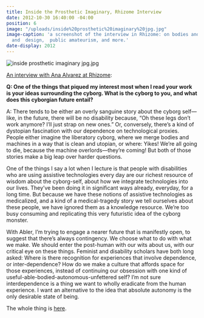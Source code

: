 ```yaml
---
title: Inside the Prosthetic Imaginary, Rhizome Interview
date: 2012-10-30 16:40:00 -04:00
position: 6
image: "/uploads/inside%20prosthetic%20imaginary%20jpg.jpg"
image-caption: 'a screenshot of the interview in Rhizome: on bodies and technology,  prosthetics
  and  design,  public amateurism, and more.'
date-display: 2012
---
```


![inside prosthetic imaginary jpg.jpg](/uploads/inside%20prosthetic%20imaginary%20jpg.jpg)

[An interview with Ana Alvarez at Rhizome](http://rhizome.org/editorial/2012/oct/4/inside-prosthetic-imaginary-interview-sara-hendren/):

**Q: One of the things that piqued my interest most when I read your work is your ideas surrounding the cyborg. What is the cyborg to you, and what does this cyborgian future entail?**


A: There tends to be either an overly sanguine story about the cyborg self—like, in the future, there will be no disability because, “Oh these legs don’t work anymore? I’ll just strap on new ones.” Or, conversely, there’s a kind of dystopian fascination with our dependence on technological proxies. People either imagine the liberatory cyborg, where we merge bodies and machines in a way that is clean and utopian, or where: Yikes! We’re all going to die, because the machine overlords—they’re coming! But both of those stories make a big leap over harder questions.

One of the things I say a lot when I lecture is that people with disabilities who are using assistive technologies every day are our richest resource of wisdom about the cyborg-self, about how we integrate technologies into our lives. They’ve been doing it in significant ways already, everyday, for a long time. But because we have these notions of assistive technologies as medicalized, and a kind of a medical-tragedy story we tell ourselves about these people, we have ignored them as a knowledge resource. We’re too busy consuming and replicating this very futuristic idea of the cyborg monster.

With Abler, I’m trying to engage a nearer future that is manifestly open, to suggest that there’s always contingency. We choose what to do with what we make. We should enter the post-human with our wits about us, with our critical eye on these things. Feminist and disability scholars have both long asked: Where is there recognition for experiences that involve dependence, or inter-dependence? How do we make a culture that affords space for those experiences, instead of continuing our obsession with one kind of useful-able-bodied-autonomous-unfettered self? I’m not sure interdependence is a thing we want to wholly eradicate from the human experience. I want an alternative to the idea that absolute autonomy is the only desirable state of being.

The whole thing is [here](http://rhizome.org/editorial/2012/oct/4/inside-prosthetic-imaginary-interview-sara-hendren/).